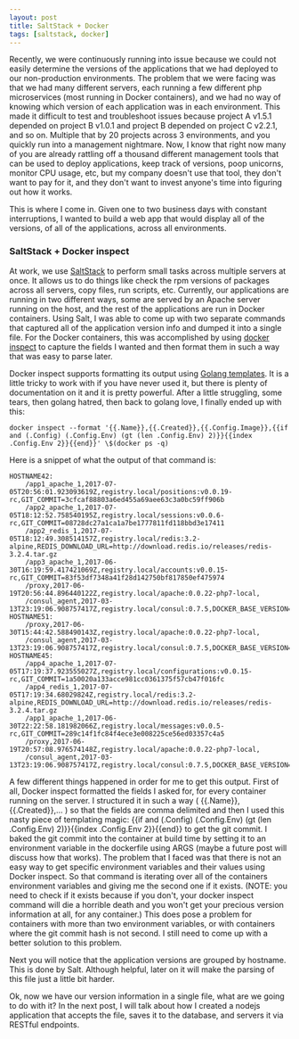 ```yaml
---
layout: post
title: SaltStack + Docker
tags: [saltstack, docker]
---
```



Recently, we were continuously running into issue because we could not easily determine the versions of the applications that we had deployed to our non-production environments. The problem that we were facing was that we had many different servers, each running a few different php microservices (most running in Docker containers), and we had no way of knowing which version of each application was in each environment. This made it difficult to test and troubleshoot issues because project A v1.5.1 depended on project B v1.0.1 and project B depended on project C v2.2.1, and so on. Multiple that by 20 projects across 3 environments, and you quickly run into a management nightmare. Now, I know that right now many of you are already rattling off a thousand different management tools that can be used to deploy applications, keep track of versions, poop unicorns, monitor CPU usage, etc, but my company doesn't use that tool, they don't want to pay for it, and they don't want to invest anyone's time into figuring out how it works.

This is where I come in. Given one to two business days with constant interruptions, I wanted to build a web app that would display all of the versions, of all of the applications, across all environments.


### SaltStack + Docker inspect
At work, we use [SaltStack](https://saltstack.com/) to perform small tasks across multiple servers at once. It allows us to do things like check the rpm versions of packages across all servers, copy files, run scripts, etc. Currently, our applications are running in two different ways, some are served by an Apache server running on the host, and the rest of the applications are run in Docker containers. Using Salt, I was able to come up with two separate commands that captured all of the application version info and dumped it into a single file. For the Docker containers, this was accomplished by using [docker inspect](https://docs.docker.com/engine/reference/commandline/inspect/) to capture the fields I wanted and then format them in such a way that was easy to parse later.

Docker inspect supports formatting its output using [Golang templates](https://golang.org/pkg/text/template/). It is a little tricky to work with if you have never used it, but there is plenty of documentation on it and it is pretty powerful. After a little struggling, some tears, then golang hatred, then back to golang love, I finally ended up with this:

```
docker inspect --format '{{.Name}},{{.Created}},{{.Config.Image}},{{if and (.Config) (.Config.Env) (gt (len .Config.Env) 2)}}{{index .Config.Env 2}}{{end}}' \$(docker ps -q)
```

Here is a snippet of what the output of that command is:

```
HOSTNAME42:
    /app1_apache_1,2017-07-05T20:56:01.923093619Z,registry.local/positions:v0.0.19-rc,GIT_COMMIT=3cfcaf88803a6ed455a69aee63c3a0bc59ff906b
    /app2_apache_1,2017-07-05T18:12:52.758540195Z,registry.local/sessions:v0.0.6-rc,GIT_COMMIT=08728dc27a1ca1a7be1777811fd118bbd3e17411
    /app2_redis_1,2017-07-05T18:12:49.308514157Z,registry.local/redis:3.2-alpine,REDIS_DOWNLOAD_URL=http://download.redis.io/releases/redis-3.2.4.tar.gz
    /app3_apache_1,2017-06-30T16:19:59.417421069Z,registry.local/accounts:v0.0.15-rc,GIT_COMMIT=83f53df7348a41f28d142750bf817850ef475974
    /proxy,2017-06-19T20:56:44.896440122Z,registry.local/apache:0.0.22-php7-local,
    /consul_agent,2017-03-13T23:19:06.908757417Z,registry.local/consul:0.7.5,DOCKER_BASE_VERSION=0.0.4
HOSTNAME51:
    /proxy,2017-06-30T15:44:42.588490143Z,registry.local/apache:0.0.22-php7-local,
    /consul_agent,2017-03-13T23:19:06.908757417Z,registry.local/consul:0.7.5,DOCKER_BASE_VERSION=0.0.4
HOSTNAME45:
    /app4_apache_1,2017-07-05T17:19:37.923555027Z,registry.local/configurations:v0.0.15-rc,GIT_COMMIT=1a50020a133acce981cc0361375f57cb47f016fc
    /app4_redis_1,2017-07-05T17:19:34.68029824Z,registry.local/redis:3.2-alpine,REDIS_DOWNLOAD_URL=http://download.redis.io/releases/redis-3.2.4.tar.gz
    /app1_apache_1,2017-06-30T22:22:58.181982066Z,registry.local/messages:v0.0.5-rc,GIT_COMMIT=289c14f1fc84f4ece3e008225ce56ed03357c4a5
    /proxy,2017-06-19T20:57:08.976574148Z,registry.local/apache:0.0.22-php7-local,
    /consul_agent,2017-03-13T23:19:06.908757417Z,registry.local/consul:0.7.5,DOCKER_BASE_VERSION=0.0.4
```

A few different things happened in order for me to get this output. First of all, Docker inspect formatted the fields I asked for, for every container running on the server. I structured it in such a way ( {{.Name}},{{.Created}},... ) so that the fields are comma delimited and then I used this nasty piece of templating magic: {{if and (.Config) (.Config.Env) (gt (len .Config.Env) 2)}}{{index .Config.Env 2}}{{end}} to get the git commit. I baked the git commit into the container at build time by setting it to an environment variable in the dockerfile using ARGS (maybe a future post will discuss how that works). The problem that I faced was that there is not an easy way to get specific environment variables and their values using Docker inspect. So that command is iterating over all of the containers environment variables and giving me the second one if it exists. (NOTE: you need to check if it exists because if you don't, your docker inspect command will die a horrible death and you won't get your precious version information at all, for any container.) This does pose a problem for containers with more than two environment variables, or with containers where the git commit hash is not second. I still need to come up with a better solution to this problem.

Next you will notice that the application versions are grouped by hostname. This is done by Salt. Although helpful, later on it will make the parsing of this file just a little bit harder.

Ok, now we have our version information in a single file, what are we going to do with it? In the next post, I will talk about how I created a nodejs application that accepts the file, saves it to the database, and servers it via RESTful endpoints.
